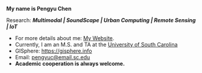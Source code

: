 **My name is Pengyu Chen<br>**

Research: ***Multimodal | SoundScape | Urban Computing | Remote Sensing | IoT*** <be>

- For more details about me: [My Website](https://pengyu-gis.github.io/).<br>
- Currently, I am an M.S. and TA at the [University of South Carolina](https://sc.edu/study/colleges_schools/artsandsciences/geography/index.php)
- GISphere: https://gisphere.info
- Email: pengyuc@email.sc.edu
- **Academic cooperation is always welcome.**
